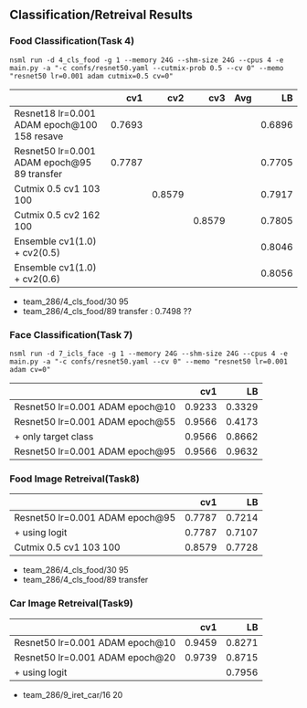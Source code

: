 ## Classification/Retreival Results

### Food Classification(Task 4)

```
nsml run -d 4_cls_food -g 1 --memory 24G --shm-size 24G --cpus 4 -e main.py -a "-c confs/resnet50.yaml --cutmix-prob 0.5 --cv 0" --memo "resnet50 lr=0.001 adam cutmix=0.5 cv=0"
```

|                                               | cv1    | cv2    | cv3    | Avg    | LB     |
|-----------------------------------------------|-------:|-------:|-------:|-------:|-------:|
| Resnet18 lr=0.001 ADAM epoch@100 158 resave   | 0.7693 |        |        |        | 0.6896 |
| Resnet50 lr=0.001 ADAM epoch@95  89 transfer  | 0.7787 |        |        |        | 0.7705 |
| Cutmix 0.5 cv1                   103 100      |        | 0.8579 |        |        | 0.7917 |
| Cutmix 0.5 cv2                   162 100      |        |        | 0.8579 |        | 0.7805 |
| Ensemble cv1(1.0) + cv2(0.5)                  |        |        |        |        | 0.8046 |
| Ensemble cv1(1.0) + cv2(0.6)                  |        |        |        |        | 0.8056 |

* team_286/4_cls_food/30 95
* team_286/4_cls_food/89 transfer : 0.7498 ??

### Face Classification(Task 7)

```
nsml run -d 7_icls_face -g 1 --memory 24G --shm-size 24G --cpus 4 -e main.py -a "-c confs/resnet50.yaml --cv 0" --memo "resnet50 lr=0.001 adam cv=0"
```

|                                         | cv1    | LB     |
|-----------------------------------------|-------:|-------:|
| Resnet50 lr=0.001 ADAM epoch@10         | 0.9233 | 0.3329 |
| Resnet50 lr=0.001 ADAM epoch@55         | 0.9566 | 0.4173 |
| + only target class                     | 0.9566 | 0.8662 |
| Resnet50 lr=0.001 ADAM epoch@95         | 0.9566 | 0.9632 |


### Food Image Retreival(Task8)

|                                         | cv1    | LB     |
|-----------------------------------------|-------:|-------:|
| Resnet50 lr=0.001 ADAM epoch@95         | 0.7787 | 0.7214 |
| + using logit                           | 0.7787 | 0.7107 |
| Cutmix 0.5 cv1             103 100      | 0.8579 | 0.7728 |

* team_286/4_cls_food/30 95
* team_286/4_cls_food/89 transfer

### Car Image Retreival(Task9)

|                                         | cv1    | LB     |
|-----------------------------------------|-------:|-------:|
| Resnet50 lr=0.001 ADAM epoch@10         | 0.9459 | 0.8271 |
| Resnet50 lr=0.001 ADAM epoch@20         | 0.9739 | 0.8715 |
| + using logit                           |        | 0.7956 |

* team_286/9_iret_car/16 20
